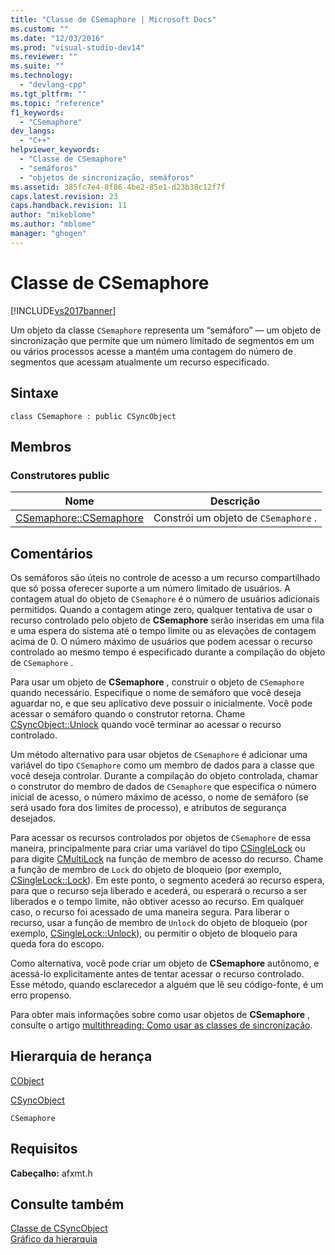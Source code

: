 ```yaml
---
title: "Classe de CSemaphore | Microsoft Docs"
ms.custom: ""
ms.date: "12/03/2016"
ms.prod: "visual-studio-dev14"
ms.reviewer: ""
ms.suite: ""
ms.technology: 
  - "devlang-cpp"
ms.tgt_pltfrm: ""
ms.topic: "reference"
f1_keywords: 
  - "CSemaphore"
dev_langs: 
  - "C++"
helpviewer_keywords: 
  - "Classe de CSemaphore"
  - "semáforos"
  - "objetos de sincronização, semáforos"
ms.assetid: 385fc7e4-8f86-4be2-85e1-d23b38c12f7f
caps.latest.revision: 23
caps.handback.revision: 11
author: "mikeblome"
ms.author: "mblome"
manager: "ghogen"
---
```

# Classe de CSemaphore
[!INCLUDE[vs2017banner](../../assembler/inline/includes/vs2017banner.md)]

Um objeto da classe `CSemaphore` representa um “semáforo” — um objeto de sincronização que permite que um número limitado de segmentos em um ou vários processos acesse a mantém uma contagem do número de segmentos que acessam atualmente um recurso especificado.  
  
## Sintaxe  
  
```  
class CSemaphore : public CSyncObject  
```  
  
## Membros  
  
### Construtores public  
  
|Nome|Descrição|  
|----------|---------------|  
|[CSemaphore::CSemaphore](../Topic/CSemaphore::CSemaphore.md)|Constrói um objeto de `CSemaphore` .|  
  
## Comentários  
 Os semáforos são úteis no controle de acesso a um recurso compartilhado que só possa oferecer suporte a um número limitado de usuários.  A contagem atual do objeto de `CSemaphore` é o número de usuários adicionais permitidos.  Quando a contagem atinge zero, qualquer tentativa de usar o recurso controlado pelo objeto de **CSemaphore** serão inseridas em uma fila e uma espera do sistema até o tempo limite ou as elevações de contagem acima de 0.  O número máximo de usuários que podem acessar o recurso controlado ao mesmo tempo é especificado durante a compilação do objeto de `CSemaphore` .  
  
 Para usar um objeto de **CSemaphore** , construir o objeto de `CSemaphore` quando necessário.  Especifique o nome de semáforo que você deseja aguardar no, e que seu aplicativo deve possuir o inicialmente.  Você pode acessar o semáforo quando o construtor retorna.  Chame [CSyncObject::Unlock](../Topic/CSyncObject::Unlock.md) quando você terminar ao acessar o recurso controlado.  
  
 Um método alternativo para usar objetos de `CSemaphore` é adicionar uma variável do tipo `CSemaphore` como um membro de dados para a classe que você deseja controlar.  Durante a compilação do objeto controlada, chamar o construtor do membro de dados de `CSemaphore` que especifica o número inicial de acesso, o número máximo de acesso, o nome de semáforo \(se será usado fora dos limites de processo\), e atributos de segurança desejados.  
  
 Para acessar os recursos controlados por objetos de `CSemaphore` de essa maneira, principalmente para criar uma variável do tipo [CSingleLock](../../mfc/reference/csinglelock-class.md) ou para digite [CMultiLock](../../mfc/reference/cmultilock-class.md) na função de membro de acesso do recurso.  Chame a função de membro de `Lock` do objeto de bloqueio \(por exemplo, [CSingleLock::Lock](../Topic/CSingleLock::Lock.md)\).  Em este ponto, o segmento acederá ao recurso espera, para que o recurso seja liberado e acederá, ou esperará o recurso a ser liberados e o tempo limite, não obtiver acesso ao recurso.  Em qualquer caso, o recurso foi acessado de uma maneira segura.  Para liberar o recurso, usar a função de membro de `Unlock` do objeto de bloqueio \(por exemplo, [CSingleLock::Unlock](../Topic/CSingleLock::Unlock.md)\), ou permitir o objeto de bloqueio para queda fora do escopo.  
  
 Como alternativa, você pode criar um objeto de **CSemaphore** autônomo, e acessá\-lo explicitamente antes de tentar acessar o recurso controlado.  Esse método, quando esclarecedor a alguém que lê seu código\-fonte, é um erro propenso.  
  
 Para obter mais informações sobre como usar objetos de **CSemaphore** , consulte o artigo [multithreading: Como usar as classes de sincronização](../../parallel/multithreading-how-to-use-the-synchronization-classes.md).  
  
## Hierarquia de herança  
 [CObject](../Topic/CObject%20Class.md)  
  
 [CSyncObject](../../mfc/reference/csyncobject-class.md)  
  
 `CSemaphore`  
  
## Requisitos  
 **Cabeçalho:** afxmt.h  
  
## Consulte também  
 [Classe de CSyncObject](../../mfc/reference/csyncobject-class.md)   
 [Gráfico da hierarquia](../../mfc/hierarchy-chart.md)